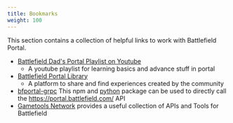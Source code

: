 ```yaml
---
title: Bookmarks
weight: 100
---
```


This section contains a collection of helpful links to work with Battlefield Portal.

- [Battlefield Dad's Portal Playlist on Youtube](https://www.youtube.com/@BattlefieldDad/playlists?view=50&sort=dd&shelf_id=5)
  - A youtube playlist for learning basics and advance stuff in portal
- [Battlefield Portal Library](https://bfportal.gg/)
  - A platform to share and find experiences created by the community
- [bfportal-grpc](https://www.npmjs.com/package/bfportal-grpc) This npm and [python](https://pypi.org/project/bfportal-grpc/) package can be used to directly call the https://portal.battlefield.com/ API
- [Gametools Network](https://gametools.network/) provides a useful collection of APIs and Tools for Battlefield

